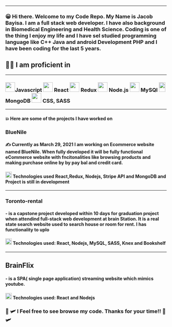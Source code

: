 
__________________
###  :grinning: Hi there. Welcome to my Code Repo. My Name is Jacob Bayisa. I am a full stack web developer. I have also background in Biomedical Engineering and Health Science. Coding is one of the thing I enjoy my life and I have sel studied programming language like  C++ Java and android Development PHP and I have been coding for the last 5 years. 

##  :muscle::smirk: I am proficient in  
-----------------------------------------------------------------------------------------------------------------------------------------------------------------------------------

### <image src ="https://user-images.githubusercontent.com/28535677/120090182-772a7800-c0ce-11eb-9824-a946eec1cb8a.png" width="30px"/>Javascript <image src ="https://user-images.githubusercontent.com/28535677/120089504-ff0d8380-c0c8-11eb-9d40-f37425b770ca.png" width="30px"/>  React <image src ="https://user-images.githubusercontent.com/28535677/120089785-780dda80-c0cb-11eb-9559-2824d9db98b2.png"  width ="30px"/> Redux  <image src ="https://user-images.githubusercontent.com/28535677/120090090-dc319e00-c0cd-11eb-8123-98d0da6f1717.jpg"  width ="30px"/> Node.js <image src = "https://user-images.githubusercontent.com/28535677/120090269-236c5e80-c0cf-11eb-9c2f-8c1ccea82c5a.png" width ="30px" /> MySQl <image src = "https://user-images.githubusercontent.com/28535677/120089792-7f34e880-c0cb-11eb-9dfc-5ab853a6af3e.png" width = "20px" height="30px"  /> MongoDB <image src ="https://user-images.githubusercontent.com/28535677/120090002-2bc39a00-c0cd-11eb-98a3-52a8de68e334.png" width ="30px" />  CSS, SASS
-----------------------------------------------------------------------------------------------------------------------------------------------------------------------------------
#### :collision: Here are some of the projects I have worked on
### BlueNile
#### :writing_hand: Currently as March 29, 2021 I am working on Ecommerce website named BlueNile. When fully developed it will be fully functional eCommerce website with fncitonalities like browsing products and making purchase online by by pay bal and credit card.
#### <image src ="https://user-images.githubusercontent.com/28535677/120091286-a09bd180-c0d7-11eb-82aa-8a3b4ba55316.png" width="20px"/> Technologies used React,Redux, Nodejs, Stripe API and MongoDB and Project is still in development 
-----------------------------------------------------------------------------------------------------------------------------------------------------------------------------------

###  Toronto-rental
#### - is a capstone project developed within 10 days for graduation project when attendind full-stack web development at brain Station. It is a real state search website used to search house or room for rent. I has functionality to uplo
####  <image src ="https://user-images.githubusercontent.com/28535677/120091286-a09bd180-c0d7-11eb-82aa-8a3b4ba55316.png" width="20px"/> Technologies used: React, Nodejs, MySQL, SASS, Knex and Bookshelf
-----------------------------------------------------------------------------------------------------------------------------------------------------------------------------------
## BrainFlix 
#### - is a SPA( single page application) streaming website which mimics youtube. 
#### <image src ="https://user-images.githubusercontent.com/28535677/120091286-a09bd180-c0d7-11eb-82aa-8a3b4ba55316.png" width="20px"/>  Technologies used: React and Nodejs

### :leafy_green: :small_airplane: l Feel free to see browse my code. Thanks for your time!! :leafy_green: :small_airplane:

<!--
**Jacobbayisa/Jacobbayisa** is a ✨ _special_ ✨ repository because its `README.md` (this file) appears on your GitHub profile.
